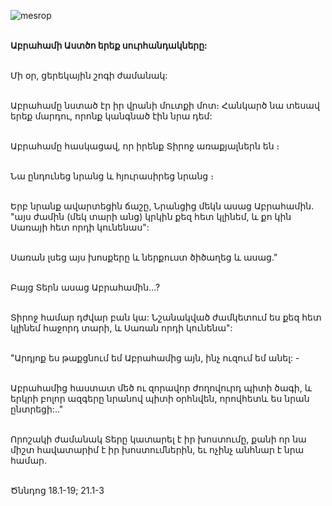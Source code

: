 ![mesrop](https://volamar.ru/audio_video/foto/01/detbible/B40.BMP)

\
**Աբրահամի Աստծո երեք սուրհանդակները:**

\
Մի օր, ցերեկային շոգի ժամանակ:

\
Աբրահամը նստած էր իր վրանի մուտքի մոտ։ Հանկարծ նա տեսավ երեք մարդու, որոնք կանգնած էին նրա դեմ:

\
Աբրահամը հասկացավ, որ իրենք Տիրոջ առաքյալներն են ։

\
Նա ընդունեց նրանց և հյուրասիրեց նրանց ։

\
Երբ նրանք ավարտեցին ճաշը, Նրանցից մեկն ասաց Աբրահամին. "այս ժամին (մեկ տարի անց) կրկին քեզ հետ կլինեմ, և քո կին Սառայի հետ որդի կունենաս":

\
Սառան լսեց այս խոսքերը և ներքուստ ծիծաղեց և ասաց."

\
Բայց Տերն ասաց Աբրահամին...?

\
Տիրոջ համար դժվար բան կա: Նշանակված ժամկետում ես քեզ հետ կլինեմ հաջորդ տարի, և Սառան որդի կունենա":

\
"Արդյոք ես թաքցնում եմ Աբրահամից այն, ինչ ուզում եմ անել: -

\
Աբրահամից հաստատ մեծ ու զորավոր ժողովուրդ պիտի ծագի, և երկրի բոլոր ազգերը նրանով պիտի օրհնվեն, որովհետև ես նրան ընտրեցի:.."

\
Որոշակի ժամանակ Տերը կատարել է իր խոստումը, քանի որ նա միշտ հավատարիմ է իր խոստումներին, եւ ոչինչ անհնար է նրա համար.

\
Ծննդոց 18.1-19; 21.1-3
